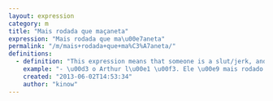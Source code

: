 ```yaml
---
layout: expression
category: m
title: "Mais rodada que maçaneta"
expression: "Mais rodada que ma\u00e7aneta"
permalink: "/m/mais+rodada+que+ma%C3%A7aneta/"
definitions:
  - definition: "This expression means that someone is a slut/jerk, and has hooked up with lots of people. It's a joke with ma\u00e7anetas (door knobs), that are 'handled' by many different hands."
    example: "- \u00d3 o Arthur l\u00e1 \u00f3. Ele \u00e9 mais rodado que ma\u00e7aneta. \n\n- Sabia que a Maria j\u00e1 passou em mais m\u00e3os que ma\u00e7aneta?"
    created: "2013-06-02T14:53:34"
    author: "kinow"
---
```

